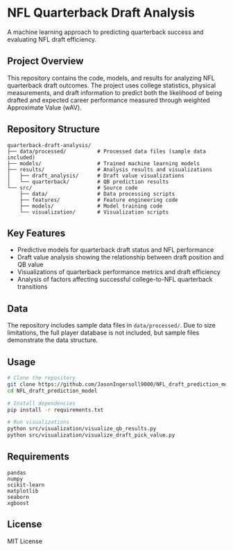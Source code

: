 # NFL Quarterback Draft Analysis

A machine learning approach to predicting quarterback success and evaluating NFL draft efficiency.

## Project Overview

This repository contains the code, models, and results for analyzing NFL quarterback draft outcomes. The project uses college statistics, physical measurements, and draft information to predict both the likelihood of being drafted and expected career performance measured through weighted Approximate Value (wAV).

## Repository Structure

```
quarterback-draft-analysis/
├── data/processed/          # Processed data files (sample data included)
├── models/                  # Trained machine learning models
├── results/                 # Analysis results and visualizations
│   ├── draft_analysis/      # Draft value visualizations
│   └── quarterback/         # QB prediction results
└── src/                     # Source code
    ├── data/                # Data processing scripts
    ├── features/            # Feature engineering code
    ├── models/              # Model training code
    └── visualization/       # Visualization scripts
```

## Key Features

- Predictive models for quarterback draft status and NFL performance
- Draft value analysis showing the relationship between draft position and QB value
- Visualizations of quarterback performance metrics and draft efficiency
- Analysis of factors affecting successful college-to-NFL quarterback transitions

## Data

The repository includes sample data files in `data/processed/`. Due to size limitations, the full player database is not included, but sample files demonstrate the data structure.

## Usage

```bash
# Clone the repository
git clone https://github.com/JasonIngersoll9000/NFL_draft_prediction_model.git
cd NFL_draft_prediction_model

# Install dependencies
pip install -r requirements.txt

# Run visualizations
python src/visualization/visualize_qb_results.py
python src/visualization/visualize_draft_pick_value.py
```

## Requirements

```
pandas
numpy
scikit-learn
matplotlib
seaborn
xgboost
```

## License

MIT License
